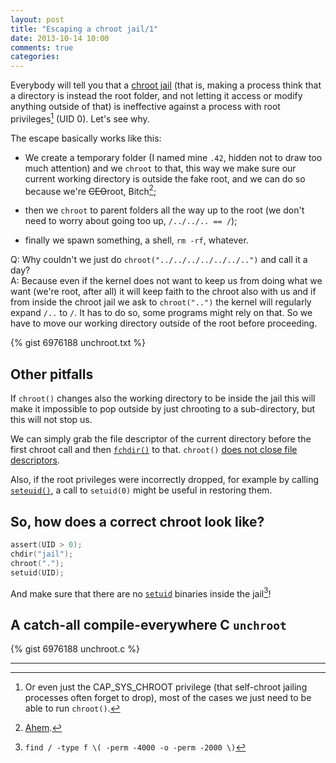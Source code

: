 ```yaml
---
layout: post
title: "Escaping a chroot jail/1"
date: 2013-10-14 10:00
comments: true
categories: 
---
```


Everybody will tell you that a [chroot jail](https://en.wikipedia.org/wiki/Chroot#Uses) (that is, making a process think that a directory is instead the root folder, and not letting it access or modify anything outside of that) is ineffective against a process with root privileges[^1] (UID 0). Let's see why.

<!-- more -->

The escape basically works like this:

* We create a temporary folder (I named mine `.42`, hidden not to draw too much attention) and we `chroot` to that, this way we make sure our current working directory is outside the fake root, and we can do so because we're <del>CEO</del>root, Bitch[^2];

* then we `chroot` to parent folders all the way up to the root (we don't need to worry about going too up, `/../../.. == /`);

* finally we spawn something, a shell, `rm -rf`, whatever.

Q: Why couldn't we just do `chroot("../../../../../../..")` and call it a day?<br>
A: Because even if the kernel does not want to keep us from doing what we want (we're root, after all) it will keep faith to the chroot also with us and if from inside the chroot jail we ask to `chroot("..")` the kernel will regularly expand `/..` to `/`. It has to do so, some programs might rely on that. So we have to move our working directory outside of the root before proceeding.

{% gist 6976188 unchroot.txt %}

## Other pitfalls

If `chroot()` changes also the working directory to be inside the jail this will make it impossible to pop outside by just chrooting to a sub-directory, but this will not stop us.

We can simply grab the file descriptor of the current directory before the first chroot call and then [`fchdir()`](http://linux.die.net/man/2/fchdir) to that. `chroot()` [does not close file descriptors](http://linux.die.net/man/2/chroot).

Also, if the root privileges were incorrectly dropped, for example by calling [`seteuid()`](http://linux.die.net/man/2/seteuid), a call to `setuid(0)` might be useful in restoring them.

## So, how does a correct chroot look like?

```c
assert(UID > 0);
chdir("jail");
chroot(".");
setuid(UID);
```

And make sure that there are no [`setuid`](https://en.wikipedia.org/wiki/Setuid) binaries inside the jail[^3]!

## A catch-all compile-everywhere C `unchroot`

{% gist 6976188 unchroot.c %}

---

[^1]: Or even just the CAP_SYS_CHROOT privilege (that self-chroot jailing processes often forget to drop), most of the cases we just need to be able to run `chroot()`.
[^2]: [Ahem](http://galeri4.uludagsozluk.com/105/im-ceo-bitch_182484.jpg).
[^3]: `find / -type f \( -perm -4000 -o -perm -2000 \)`
